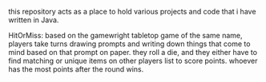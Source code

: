 this repository acts as a place to hold various projects and code that i have written in Java.

HitOrMiss: based on the gamewright tabletop game of the same name, players take turns drawing prompts and writing down things that come to mind based on that prompt on paper. 
they roll a die, and they either have to find matching or unique items on other players list to score points. whoever has the most points after the round wins.

